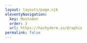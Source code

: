 ```yaml
---
layout: layouts/page.njk
eleventyNavigation:
  key: Mastodon
  order: 3
  url: https://hachyderm.io/@raphiz
permalink: false
---
```

